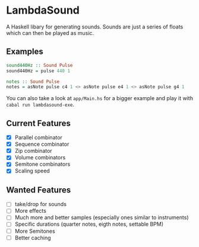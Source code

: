 # LambdaSound

A Haskell libary for generating sounds. Sounds are just a series of floats which can then be played as music.

## Examples

```haskell
sound440Hz :: Sound Pulse
sound440Hz = pulse 440 1

notes :: Sound Pulse
notes = asNote pulse c4 1 <> asNote pulse e4 1 <> asNote pulse g4 1 
```

You can also take a look at `app/Main.hs` for a bigger example and play it with `cabal run lambdasound-exe`.

## Current Features

- [x] Parallel combinator
- [x] Sequence combinator
- [x] Zip combinator
- [x] Volume combinators
- [x] Semitone combinators
- [x] Scaling speed

## Wanted Features

- [ ] take/drop for sounds
- [ ] More effects
- [ ] Much more and better samples (especially ones similar to instruments)
- [ ] Specific durations (quarter notes, eigth notes, settable BPM)
- [ ] More Semitones
- [ ] Better caching
